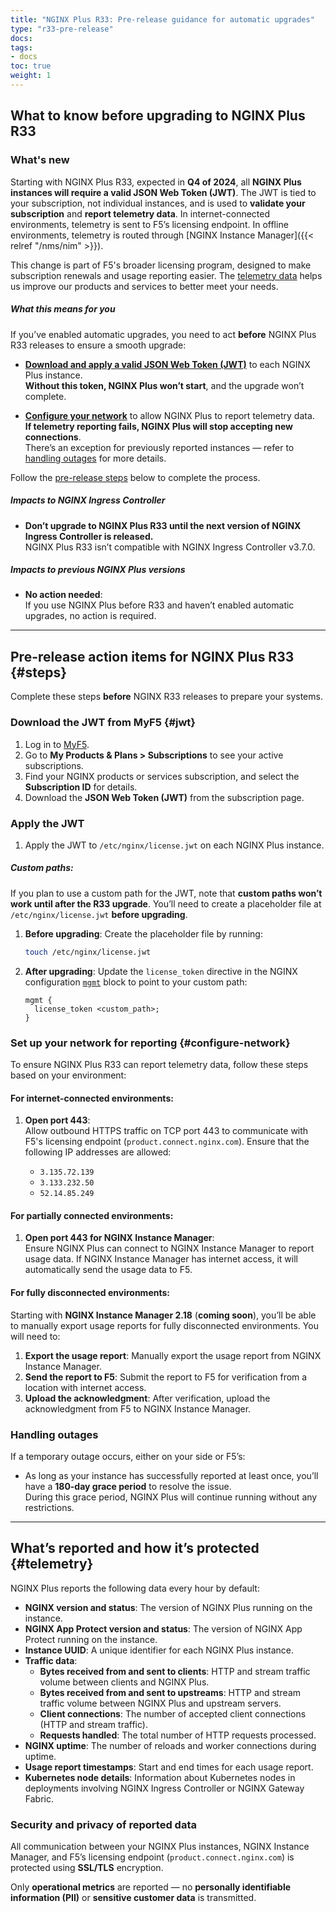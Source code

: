 ```yaml
---
title: "NGINX Plus R33: Pre-release guidance for automatic upgrades"
type: "r33-pre-release"
docs: 
tags:
- docs
toc: true
weight: 1
---
```


## What to know before upgrading to NGINX Plus R33

### What's new

Starting with NGINX Plus R33, expected in **Q4 of 2024**, all **NGINX Plus instances will require a valid JSON Web Token (JWT)**. The JWT is tied to your subscription, not individual instances, and is used to **validate your subscription** and **report telemetry data**. In internet-connected environments, telemetry is sent to F5’s licensing endpoint. In offline environments, telemetry is routed through [NGINX Instance Manager]({{< relref "/nms/nim" >}}).

This change is part of F5's broader licensing program, designed to make subscription renewals and usage reporting easier. The [telemetry data](#telemetry) helps us improve our products and services to better meet your needs.

##### What this means for you

If you’ve enabled automatic upgrades, you need to act **before** NGINX Plus R33 releases to ensure a smooth upgrade:

- [**Download and apply a valid JSON Web Token (JWT)**](#jwt) to each NGINX Plus instance.  
  **Without this token, NGINX Plus won’t start**, and the upgrade won’t complete.

- [**Configure your network**](#configure-network) to allow NGINX Plus to report telemetry data.  
  **If telemetry reporting fails, NGINX Plus will stop accepting new connections**.  
  There’s an exception for previously reported instances — refer to [handling outages](#handling-outages) for more details.

Follow the [pre-release steps](#steps) below to complete the process.

##### Impacts to NGINX Ingress Controller

- **Don’t upgrade to NGINX Plus R33 until the next version of NGINX Ingress Controller is released.**  
  NGINX Plus R33 isn’t compatible with NGINX Ingress Controller v3.7.0.

##### Impacts to previous NGINX Plus versions

- **No action needed**:  
  If you use NGINX Plus before R33 and haven’t enabled automatic upgrades, no action is required.
---

## Pre-release action items for NGINX Plus R33 {#steps}

Complete these steps **before** NGINX R33 releases to prepare your systems.

### Download the JWT from MyF5 {#jwt}

1. Log in to [MyF5](https://my.f5.com/manage/s/).
2. Go to **My Products & Plans > Subscriptions** to see your active subscriptions.
3. Find your NGINX products or services subscription, and select the **Subscription ID** for details.
4. Download the **JSON Web Token (JWT)** from the subscription page.

### Apply the JWT

1. Apply the JWT to `/etc/nginx/license.jwt` on each NGINX Plus instance.

##### Custom paths:

If you plan to use a custom path for the JWT, note that **custom paths won’t work until after the R33 upgrade**. You’ll need to create a placeholder file at `/etc/nginx/license.jwt` **before upgrading**.

1. **Before upgrading**: Create the placeholder file by running:

   ```bash
   touch /etc/nginx/license.jwt
   ```

2. **After upgrading**: Update the `license_token` directive in the NGINX configuration [`mgmt`](https://nginx.org/en/docs/ngx_mgmt_module.html) block to point to your custom path:

   ```nginx
   mgmt {
     license_token <custom_path>;
   }
   ```

### Set up your network for reporting {#configure-network}

To ensure NGINX Plus R33 can report telemetry data, follow these steps based on your environment:

#### For internet-connected environments:

1. **Open port 443**:  
   Allow outbound HTTPS traffic on TCP port 443 to communicate with F5's licensing endpoint (`product.connect.nginx.com`). Ensure that the following IP addresses are allowed:

   - `3.135.72.139`
   - `3.133.232.50`
   - `52.14.85.249`

#### For partially connected environments:

1. **Open port 443 for NGINX Instance Manager**:  
   Ensure NGINX Plus can connect to NGINX Instance Manager to report usage data. If NGINX Instance Manager has internet access, it will automatically send the usage data to F5.

#### For fully disconnected environments:

Starting with **NGINX Instance Manager 2.18** (**coming soon**), you’ll be able to manually export usage reports for fully disconnected environments. You will need to:

1. **Export the usage report**: Manually export the usage report from NGINX Instance Manager.
2. **Send the report to F5**: Submit the report to F5 for verification from a location with internet access.
3. **Upload the acknowledgment**: After verification, upload the acknowledgment from F5 to NGINX Instance Manager.

### Handling outages

If a temporary outage occurs, either on your side or F5’s:

- As long as your instance has successfully reported at least once, you’ll have a **180-day grace period** to resolve the issue.  
  During this grace period, NGINX Plus will continue running without any restrictions.

---

## What’s reported and how it’s protected {#telemetry}

NGINX Plus reports the following data every hour by default:

- **NGINX version and status**: The version of NGINX Plus running on the instance.
- **NGINX App Protect version and status**: The version of NGINX App Protect running on the instance.
- **Instance UUID**: A unique identifier for each NGINX Plus instance.
- **Traffic data**:
  - **Bytes received from and sent to clients**: HTTP and stream traffic volume between clients and NGINX Plus.
  - **Bytes received from and sent to upstreams**: HTTP and stream traffic volume between NGINX Plus and upstream servers.
  - **Client connections**: The number of accepted client connections (HTTP and stream traffic).
  - **Requests handled**: The total number of HTTP requests processed.
- **NGINX uptime**: The number of reloads and worker connections during uptime.
- **Usage report timestamps**: Start and end times for each usage report.
- **Kubernetes node details**: Information about Kubernetes nodes in deployments involving NGINX Ingress Controller or NGINX Gateway Fabric.

### Security and privacy of reported data

All communication between your NGINX Plus instances, NGINX Instance Manager, and F5’s licensing endpoint (`product.connect.nginx.com`) is protected using **SSL/TLS** encryption.

Only **operational metrics** are reported — no **personally identifiable information (PII)** or **sensitive customer data** is transmitted.
